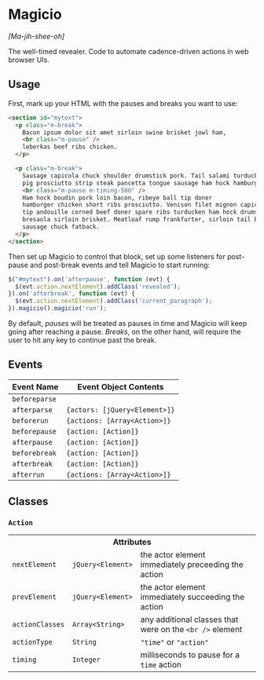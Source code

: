 # Magicio

*[Ma-jih-shee-oh]*

The well-timed revealer. Code to automate cadence-driven actions in web browser UIs.

## Usage

First, mark up your HTML with the pauses and breaks you want to use:

```html
<section id="mytext">
  <p class="m-break">
    Bacon ipsum dolor sit amet sirloin swine brisket jowl ham,
    <br class="m-pause" />
    leberkas beef ribs chicken.
  </p>

  <p class="m-break">
    Sausage capicola chuck shoulder drumstick pork. Tail salami turducken biltong
    pig prosciutto strip steak pancetta tongue sausage ham hock hamburger.
    <br class="m-pause m-timing-500" />
    Ham hock boudin pork loin bacon, ribeye ball tip doner
    hamburger chicken short ribs prosciutto. Venison filet mignon capicola, ball
    tip andouille corned beef doner spare ribs turducken ham hock drumstick
    bresaola sirloin brisket. Meatloaf rump frankfurter, sirloin tail beef ribs
    sausage chuck fatback.
  </p>
</section>
```

Then set up Magicio to control that block, set up some listeners for post-pause
and post-break events and tell Magicio to start running:

```javascript
$("#mytext").on('afterpause', function (evt) {
  $(evt.action.nextElement).addClass('revealed');
}).on('afterbreak', function (evt) {
  $(evt.action.nextElement).addClass('current_paragraph');
}).magicio().magicio('run');
```

By default, *pauses* will be treated as pauses in time and Magicio will keep
going after reaching a pause. *Breaks*, on the other hand, will require the
user to hit any key to continue past the break.

## Events

<table>
  <thead>
    <tr>
      <th>Event Name</th>
      <th>Event Object Contents</th>
    </tr>
  </thead>
  <tr>
    <td><code>beforeparse</code></td>
    <td></td>
  </tr>
  <tr>
    <td><code>afterparse</code></td>
    <td><code>{actors: [jQuery&lt;Element&gt;]}</code></td>
  </tr>
  <tr>
    <td><code>beforerun</code></td>
    <td><code>{actions: [Array&lt;Action&gt;]}</code></td>
  </tr>
  <tr>
    <td><code>beforepause</code></td>
    <td><code>{action: [Action]}</code></td>
  </tr>
  <tr>
    <td><code>afterpause</code></td>
    <td><code>{action: [Action]}</code></td>
  </tr>
  <tr>
    <td><code>beforebreak</code></td>
    <td><code>{action: [Action]}</code></td>
  </tr>
  <tr>
    <td><code>afterbreak</code></td>
    <td><code>{action: [Action]}</code></td>
  </tr>
  <tr>
    <td><code>afterrun</code></td>
    <td><code>{actions: [Array&lt;Action&gt;]}</code></td>
  </tr>
  <tr>
</table>

## Classes

<h3><code>Action</code></h3>

<table>
  <tr>
    <th colspan="3">Attributes</th>
  </tr>
  <tr>
    <td><code>nextElement</code></td>
    <td><code>jQuery&lt;Element&gt;</code></td>
    <td>the actor element immediately preceeding the action</td>
  </tr>
  <tr>
    <td><code>prevElement</code></td>
    <td><code>jQuery&lt;Element&gt;</code></td>
    <td>the actor element immediately succeeding the action</td>
  </tr>
  <tr>
    <td><code>actionClasses</code></td>
    <td><code>Array&lt;String&gt;</code></td>
    <td>any additional classes that were on the <code>&lt;br /&gt;</code> element</td>
  </tr>
  <tr>
    <td><code>actionType</code></td>
    <td><code>String</code></td>
    <td><code>"time"</code> or <code>"action"</code></td>
  </tr>
  <tr>
    <td><code>timing</code></td>
    <td><code>Integer</code></td>
    <td>milliseconds to pause for a <code>time</code> action</td>
  </tr>
</table>
